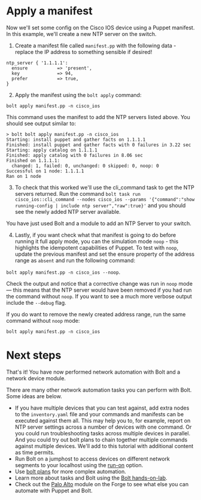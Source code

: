 # Apply a manifest

Now we'll set some config on the Cisco IOS device using a Puppet manifest. In this example, we'll create a new NTP server on the switch.

1. Create a manifest file called `manifest.pp` with the following data - replace the IP address to something sensible if desired!

```
ntp_server { '1.1.1.1':
  ensure           => 'present',
  key              => 94,
  prefer           => true,
}
```

2. Apply the manifest using the `bolt apply` command:

`bolt apply manifest.pp -n cisco_ios`

This command uses the manifest to add the NTP servers listed above. You should see output similar to:

```
> bolt bolt apply manifest.pp -n cisco_ios
Starting: install puppet and gather facts on 1.1.1.1
Finished: install puppet and gather facts with 0 failures in 3.22 sec
Starting: apply catalog on 1.1.1.1
Finished: apply catalog with 0 failures in 8.06 sec
Finished on 1.1.1.1:
  changed: 1, failed: 0, unchanged: 0 skipped: 0, noop: 0
Successful on 1 node: 1.1.1.1
Ran on 1 node
```

3. To check that this worked we'll use the cli_command task to get the NTP servers returned. Run the command `bolt task run cisco_ios::cli_command --nodes cisco_ios --params '{"command":"show running-config | include ntp server","raw":true}'` and you should see the newly added NTP server available.

You have just used Bolt and a module to add an NTP Server to your switch.

4. Lastly, if you want check what that manifest is going to do before running it full apply mode, you can the simulation mode `noop` - this highlights the idempotent capabilities of Puppet. To test with `noop`, update the previous manifest and set the ensure property of the address range as `absent` and run the following command: 

`bolt apply manifest.pp -n cisco_ios --noop`. 

Check the output and notice that a corrective change was run in `noop` mode — this means that the NTP server would have been removed if you had run the command without `noop`. If you want to see a much more verbose output include the `--debug` flag.

If you do want to remove the newly created address range, run the same command without `noop` mode: 

`bolt apply manifest.pp -n cisco_ios`

# Next steps

That's it! You have now performed network automation with Bolt and a network device module. 

There are many other network automation tasks you can perform with Bolt. Some ideas are below.

* If you have multiple devices that you can test against, add extra nodes to the `inventory.yaml` file and your commands and manifests can be executed against them all. This may help you to, for example, report on NTP server settings across a number of devices with one command. Or you could run troubleshooting tasks across multiple devices in parallel. And you could try out bolt plans to chain together multiple commands against multiple devices. We'll add to this tutorial with additional content as time permits.
* Run Bolt on a jumphost to access devices on different network segments to your localhost using the [run-on](https://puppet.com/docs/bolt/latest/bolt_configuration_options.html#remote-transport-configuration-options) option.
* Use [bolt plans](https://puppet.com/docs/bolt/latest/writing_plans.html) for more complex automation.
* Learn more about tasks and Bolt using the [Bolt hands-on-lab](https://github.com/puppetlabs/tasks-hands-on-lab).
* Check out the [Palo Alto](https://forge.puppet.com/puppetlabs/panos/reference) module on the Forge to see what else you can automate with Puppet and Bolt.
